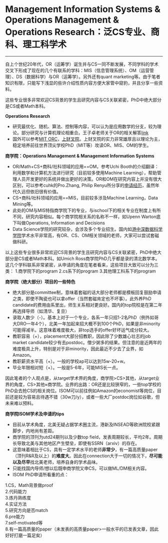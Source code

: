 # Management Information Systems & Operations Management & Operations Research：泛CS专业、商科、理工科学术
***
自上个世纪20年代，OR（运筹学）诞生并与CS一同不断发展，不同学科的学术交叉下形成了现在的几个有联系的学科：MIS（信息管理系统）、OM（运营管理）、DS（数据科学）与OR（运筹学）。另外还有quant marketing等。由于笔者知识有限，只能写下浅显的些许介绍性质内容方便大家管中窥豹，并且分享一些资料。

这些专业很多非常欢迎CS背景的学生且研究内容与CS关联紧密，PhD中绝大部分是CS或者Math本科。

**Operations Research**
- 研究最优化、随机、算法、控制等内容，可以认为是应用数学的分支，较为理论。部分研究与计算机理论相重合。王子卓老师关于OR的相关解答[link](https://mypage.cuhk.edu.cn/academics/wangzizhuo/ORFAQ.html)
- 国外可以参考[MIT ORC](https://orc.mit.edu/)，[上财叉院](https://riis.sufe.edu.cn/jxChinese/)。上财叉院的实力非常雄厚且以理论为主，稳定培养前往世界顶尖学校PhD（MIT等）攻读OR、MIS、OM的学生。

**商学院：Operations Management & Management Information Systems**
- OR/Math+CS+商科/社科领域的应用==OM，参考Uchi Booth的介绍翻译：利用数学和计算机方法进行研究（目前较多使用Machine Learning），帮助管理人员开发更好的系统并做出更好的决策。OR和OM在研究内容上并没有很大区别，可以参考cuhk的Pro.Zhang, Philip Renyu所分享的[申请经历](extension://bfdogplmndidlpjfhoijckpakkdjkkil/pdf/viewer.html?file=https%3A%2F%2Frphilipzhang.github.io%2Frphilipzhang%2FOM-PhD-Application.pdf)，虽然年代久远但依旧很有价值。
- CS+商科/社科领域的应用==MIS，目前较多涉及Machine Learning，Data Mining等。
- 此处的OM与MIS特指商学院下的专业，与ischool下的相关专业在制度上有所不同，研究内容相似。每个商学院相关系的名称不一样，如Upenn Warton底下叫做Operations, Information and Decisions
- Data Science学院的研究较杂，会涉及多个专业招生。国内如[港中深数据科学学院](https://sds.cuhk.edu.cn/teacher-search)学术水平非常高，有OR、CS、OM相关领域的老师，大家可以尝试套磁做科研。

以上这些专业很多非常欢迎CS背景的学生且研究内容与CS关联紧密，PhD中绝大部分是CS或者Math本科。如Umich Ross商学院PhD几乎都是录的清北数学本。这几个学科联系非常紧密，从申请的角度在笔者看来，这些项目大致可以分为三类：
1.商学院下的program 
2.cs系下的program 
3.其他理工科系下的program

**商学院（绝大部分）项目的一些特色**
- 绝大部分是committee制，意味着套磁的话大部分老师都是模板回复鼓励申请之类，即使不陶瓷也可以拿offer（当然套磁肯定也不坏事）。此外养PhD candidate的费用由系里出，师生关系相对更良好。国内的top院校是在第二年再选择导师（如清华、复旦）
- 录取人数少（-）。基本上对于一个专业，各系一年只招1-2名PhD（例外如哥大DRO一年4个），北美一年加起来招大概不到100个PhD，如果是非minority可能得减半。这意味着难度极大，非top选手的offer好坏运气成分较大。
- 教职容易（+），placement大部分招教职，因此除了少数雄心壮志的job market candidate较少有去postdoc。僧少粥多的结果。但注意的是近两年的难度极具上升，特别是对于非minority，因此最近不少去了业界，如Amazon。
- 教职薪资水平高（+）。一般的学校ap可以达到15w-20+w。
- 毕业年限相对短（+）。一般是5-6年，可能MIS长一点。

因此笔者的个人观点是，从target学术界的角度，商学院>CS>其他，从target业界的角度，CS>其他≈商学院。业界的出路：OR还是比较狭窄的，一些top学校的PhD会去抢CS的相关岗位。ISOM可以前往例如Amazon的economist等岗位，目前还是较为容易且待遇不错（30w刀/y），或者一些大厂postdoc岗位如谷歌，但未来难以预料。

**商学院ISOM学术及申请的tips**
- 目前从学术角度，北美无疑占据学术圈主流，港新及INSEAD等欧洲院校紧跟脚步，内地尚有差距。
- 商学院的顶刊为utd24期刊以及少数top field，发表周期较长，平均2年。周期长导致北美与其他地区产生壁垒，即使有SSRN（arxiv）的存在。
- 这意味着相比于CS，具有一定学术水平的老师**非常少**，有一篇高质量paper（顶刊R&R及以上）的**难度大**。因此在connection大于一切的情况下，**尽可能以及尽早**找北美老师，培养自身的学术品味。
- 只能找国内导师/想以后既申商学院又申CS，可以做ML/DM相关内容。
- ISOM PhD申请所看重的点：

1.CS，Math背景做proof  
2.代码能力  
3.炼丹熟练度  
4.实证方法  
5.研究方向是否match  
6.pre能力  
7.self-motivated等  
8.有一篇高质量的paper（未发表的高质量paper>一般水平的已发表文章，因此好好打磨一篇足矣）






